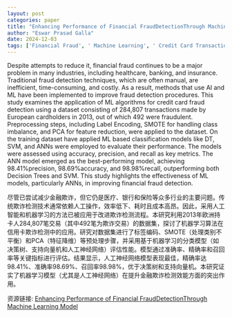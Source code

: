 ```yaml
---
layout: post
categories: paper
title: "Enhancing Performance of Financial FraudDetectionThrough Machine Learning Model"
author: "Eswar Prasad Galla"
date: 2024-12-03
tags: ['Financial Fraud', ' Machine Learning', ' Credit Card Transaction Dataset', ' Detection']
---
```


Despite attempts to reduce it, financial fraud continues to be a major problem in many industries, including healthcare, banking, and insurance. Traditional fraud detection techniques, which are often manual, are inefficient, time-consuming, and costly. As a result, methods that use AI and ML have been implemented to improve fraud detection procedures. This study examines the application of ML algorithms for credit card fraud detection using a dataset consisting of 284,807 transactions made by European cardholders in 2013, out of which 492 were fraudulent. Preprocessing steps, including Label Encoding, SMOTE for handling class imbalance, and PCA for feature reduction, were applied to the dataset. On the training dataset have applied ML based classification models like DT, SVM, and ANNs were employed to evaluate their performance. The models were assessed using accuracy, precision, and recall as key metrics. The ANN model emerged as the best-performing model, achieving 98.41%precision, 98.69%accuracy, and 98.98%recall, outperforming both Decision Trees and SVM. This study highlights the effectiveness of ML models, particularly ANNs, in improving financial fraud detection.

尽管已尝试减少金融欺诈，但它仍是医疗、银行和保险等众多行业的主要问题。传统欺诈检测技术通常依赖人工操作，效率低下、耗时且成本高昂。因此，采用人工智能和机器学习的方法已被应用于改进欺诈检测流程。本研究利用2013年欧洲持卡人284,807笔交易（其中492笔为欺诈交易）的数据集，探讨了机器学习算法在信用卡欺诈检测中的应用。研究对数据集进行了标签编码、SMOTE（处理类别不平衡）和PCA（特征降维）等预处理步骤，并采用基于机器学习的分类模型（如决策树、支持向量机和人工神经网络）评估性能。模型通过准确率、精确率和召回率等关键指标进行评估。结果显示，人工神经网络模型表现最佳，精确率达98.41%、准确率98.69%、召回率98.98%，优于决策树和支持向量机。本研究证实了机器学习模型（尤其是人工神经网络）在提升金融欺诈检测效能方面的突出作用。

资源链接: [Enhancing Performance of Financial FraudDetectionThrough Machine Learning Model](https://papers.ssrn.com/sol3/papers.cfm?abstract_id=4980350)
